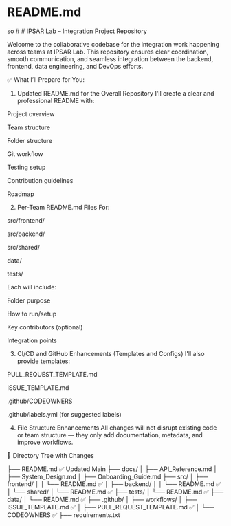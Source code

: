 # README.md

so # # IPSAR Lab – Integration Project Repository

Welcome to the collaborative codebase for the integration work happening across teams at IPSAR Lab. This repository ensures clear coordination, smooth communication, and seamless integration between the backend, frontend, data engineering, and DevOps efforts.

✅ What I’ll Prepare for You:
1. Updated README.md for the Overall Repository
I'll create a clear and professional README with:

Project overview

Team structure

Folder structure

Git workflow

Testing setup

Contribution guidelines

Roadmap

2. Per-Team README.md Files
For:

src/frontend/

src/backend/

src/shared/

data/

tests/

Each will include:

Folder purpose

How to run/setup

Key contributors (optional)

Integration points

3. CI/CD and GitHub Enhancements (Templates and Configs)
I'll also provide templates:

PULL_REQUEST_TEMPLATE.md

ISSUE_TEMPLATE.md

.github/CODEOWNERS

.github/labels.yml (for suggested labels)

4. File Structure Enhancements
All changes will not disrupt existing code or team structure — they only add documentation, metadata, and improve workflows.

📁 Directory Tree with Changes

├── README.md  ✅ Updated Main
├── docs/
│   ├── API_Reference.md
│   ├── System_Design.md
│   ├── Onboarding_Guide.md
├── src/
│   ├── frontend/
│   │   └── README.md ✅
│   ├── backend/
│   │   └── README.md ✅
│   └── shared/
│       └── README.md ✅
├── tests/
│   └── README.md ✅
├── data/
│   └── README.md ✅
├── .github/
│   ├── workflows/
│   ├── ISSUE_TEMPLATE.md ✅
│   ├── PULL_REQUEST_TEMPLATE.md ✅
│   └── CODEOWNERS ✅
├── requirements.txt




